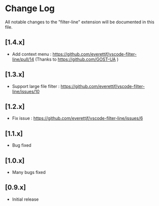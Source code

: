 # Change Log
All notable changes to the "filter-line" extension will be documented in this file.


## [1.4.x]
- Add context menu : https://github.com/everettjf/vscode-filter-line/pull/14 (Thanks to https://github.com/GOST-UA )

## [1.3.x]
- Support large file filter : https://github.com/everettjf/vscode-filter-line/issues/10

## [1.2.x]
- Fix issue : https://github.com/everettjf/vscode-filter-line/issues/6

## [1.1.x]
- Bug fixed

## [1.0.x]
- Many bugs fixed

## [0.9.x]
- Initial release